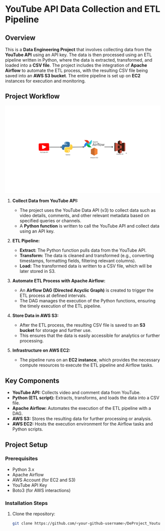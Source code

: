 # YouTube API Data Collection and ETL Pipeline

## Overview
This is a **Data Engineering Project** that involves collecting data from the **YouTube API** using an API key. The data is then processed using an ETL pipeline written in Python, where the data is extracted, transformed, and loaded into a **CSV file**. The project includes the integration of **Apache Airflow** to automate the ETL process, with the resulting CSV file being saved into an **AWS S3 bucket**. The entire pipeline is set up on **EC2** instances for execution and monitoring.

## Project Workflow


![YouTube API ETL Workflow](https://github.com/praveenreddy82472/DeProject_YoutubeAPI/blob/main/images/Flow.png)


1. **Collect Data from YouTube API:**
   - The project uses the YouTube Data API (v3) to collect data such as video details, comments, and other relevant metadata based on specified queries or channels.
   - A **Python function** is written to call the YouTube API and collect data using an API key.

2. **ETL Pipeline:**
   - **Extract:** The Python function pulls data from the YouTube API.
   - **Transform:** The data is cleaned and transformed (e.g., converting timestamps, formatting fields, filtering relevant columns).
   - **Load:** The transformed data is written to a CSV file, which will be later stored in S3.

3. **Automate ETL Process with Apache Airflow:**
   - An **Airflow DAG (Directed Acyclic Graph)** is created to trigger the ETL process at defined intervals.
   - The DAG manages the execution of the Python functions, ensuring the timely execution of the ETL pipeline.

4. **Store Data in AWS S3:**
   - After the ETL process, the resulting CSV file is saved to an **S3 bucket** for storage and further use.
   - This ensures that the data is easily accessible for analytics or further processing.

5. **Infrastructure on AWS EC2:**
   - The pipeline runs on an **EC2 instance**, which provides the necessary compute resources to execute the ETL pipeline and Airflow tasks.

## Key Components

- **YouTube API:** Collects video and comment data from YouTube.
- **Python (ETL script):** Extracts, transforms, and loads the data into a CSV file.
- **Apache Airflow:** Automates the execution of the ETL pipeline with a DAG.
- **AWS S3:** Stores the resulting data for further processing or analysis.
- **AWS EC2:** Hosts the execution environment for the Airflow tasks and Python scripts.

## Project Setup

### Prerequisites

- Python 3.x
- Apache Airflow
- AWS Account (for EC2 and S3)
- YouTube API Key
- Boto3 (for AWS interactions)

### Installation Steps

1. Clone the repository:
   ```bash
   git clone https://github.com/<your-github-username>/DeProject_YoutubeAPI.git
